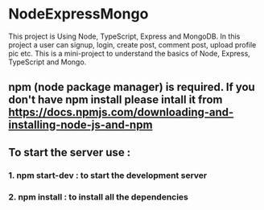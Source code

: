 # NodeExpressMongo

This project is Using Node, TypeScript, Express and MongoDB.
In this project a user can signup, login, create post, comment post, upload profile pic etc. This is a mini-project to understand the basics of Node, Express, TypeScript and Mongo.

## npm (node package manager) is required. If you don't have npm install please intall it from https://docs.npmjs.com/downloading-and-installing-node-js-and-npm

## To start the server use : 
### 1. npm start-dev : to start the development server
### 2. npm install : to install all the dependencies


